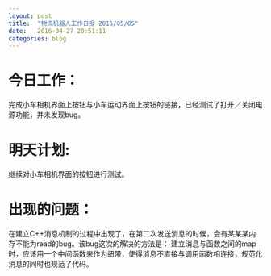 ```yaml
---
layout: post
title:  "物流机器人工作日报 2016/05/05"
date:   2016-04-27 20:51:11
categories: blog
---
```


今日工作：
===
完成小车相机界面上按钮与小车运动界面上按钮的链接，已经测试了打开／关闭电源功能，并未发现bug。

明天计划:
===
继续对小车相机界面的按钮进行测试。

出现的问题：
===
在建立C++消息机制的过程中出现了，在第二次发送消息的时候，会有某某某内存不能为read的bug。该bug这次的解决的方法是：
建立消息与函数之间的map时，应该用一个中间函数来作为纽带，使得消息不直接与调用函数相连接，规范化消息的同时也规范了代码。